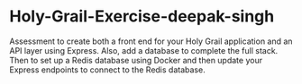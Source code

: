 # Holy-Grail-Exercise-deepak-singh
Assessment to create both a front end for your Holy Grail application and an API layer using Express. Also, add a database to complete the full stack. Then to set up a Redis database using Docker and then update your Express endpoints to connect to the Redis database.
